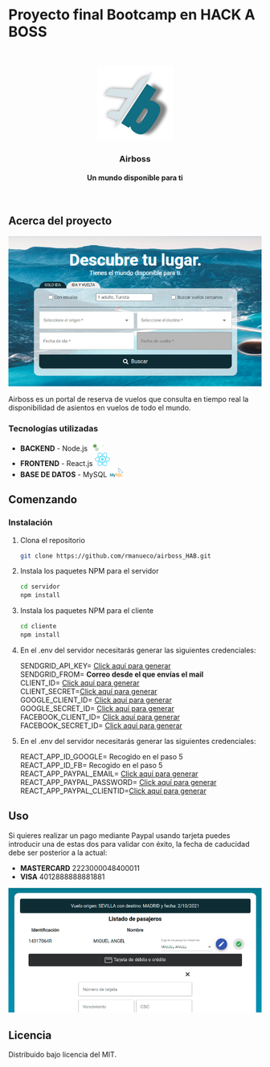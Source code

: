 # Proyecto final Bootcamp en **HACK A BOSS**

<br />
<p align="center">
  <a href="https://github.com/othneildrew/Best-README-Template">
    <img src="images/logoAB.png" alt="Logo" width="150" height="150">
  </a>

  <h3 align="center">Airboss</h3>
  <h4 align="center">Un mundo disponible para ti</h4>
</p>
<br />


## Acerca del proyecto
![Product Name Screen Shot][product-screenshot]

Airboss es un portal de reserva de vuelos que consulta en tiempo real la disponibilidad de asientos en vuelos de todo el mundo.


### Tecnologías utilizadas

-   **BACKEND** - Node.js <img src="images/logoNode.svg" alt="Logo" width="30">
-   **FRONTEND** - React.js <img src="images/logoReact.svg" alt="Logo" width="30">
-   **BASE DE DATOS** - MySQL <img src="images/logomysql.png" alt="Logo" width="30">


## Comenzando

### Instalación 

1. Clona el repositorio
   ```sh
   git clone https://github.com/rmanueco/airboss_HAB.git
   ```
2. Instala los paquetes NPM para el servidor
   ```sh
   cd servidor
   npm install
   ```
3. Instala los paquetes NPM para el cliente
   ```sh
   cd cliente
   npm install
   ```
4. En el .env del servidor necesitarás generar las siguientes credenciales:

    SENDGRID_API_KEY= <a href= "https://sendgrid.com/">Click aquí para generar</a> <br/>
    SENDGRID_FROM= **Correo desde el que envías el mail** <br/>
    CLIENT_ID= <a href= "https://developers.amadeus.com/">Click aquí para generar</a> <br/>
    CLIENT_SECRET=<a href= "https://developers.amadeus.com/">Click aquí para generar</a> <br/>
    GOOGLE_CLIENT_ID= <a href= "https://developers.google.com/identity/protocols/oauth2">Click aquí para generar</a> <br/>
    GOOGLE_SECRET_ID= <a href= "https://developers.google.com/identity/protocols/oauth2">Click aquí para generar</a> <br/>
    FACEBOOK_CLIENT_ID= <a href= "https://developers.facebook.com/?locale=es_ES">Click aquí para generar</a> <br/>
    FACEBOOK_SECRET_ID= <a href= "https://developers.facebook.com/?locale=es_ES">Click aquí para generar</a> <br/>

5. En el .env del servidor necesitarás generar las siguientes credenciales:

    REACT_APP_ID_GOOGLE= Recogido en el paso 5 </br>
    REACT_APP_ID_FB= Recogido en el paso 5 </br>
    REACT_APP_PAYPAL_EMAIL= <a href= "https://developer.paypal.com/developer/accounts/">Click aquí para generar</a> <br/>
    REACT_APP_PAYPAL_PASSWORD= <a href= "https://developer.paypal.com/developer/accounts/">Click aquí para generar</a> <br/>
    REACT_APP_PAYPAL_CLIENTID=<a href= "https://developer.paypal.com/developer/accounts/">Click aquí para generar</a> <br/>
## Uso

Si quieres realizar un pago mediante Paypal usando tarjeta puedes introducir una de estas dos para validar con éxito, la fecha de caducidad debe ser posterior a la actual:
- **MASTERCARD** 2223000048400011
- **VISA** 4012888888881881

![Product Name Screen Shot][payment-screenshot]

## Licencia

Distribuido bajo licencia del MIT.

<!-- Recursos para el Readme-->
[product-screenshot]: images/home.png
[payment-screenshot]: images/payment.png
